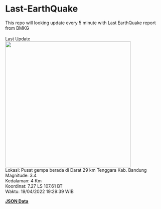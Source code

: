 # Last-EarthQuake
This repo will looking update every 5 minute with Last EarthQuake report from BMKG
<br>
<br>
Last Update
<br>
<img src="https://ews.bmkg.go.id/TEWS/data/20220419192939.mmi.jpg" width="400"/>
<br>
Lokasi: Pusat gempa berada di Darat 29 km Tenggara Kab. Bandung <br>
Magnitude: 3.4 <br>
Kedalaman: 4 Km <br>
Koordinat: 7.27 LS 107.61 BT <br>
Waktu: 19/04/2022 19:29:39 WIB <br>

<a href="./data/data.json">**JSON Data**</a>
